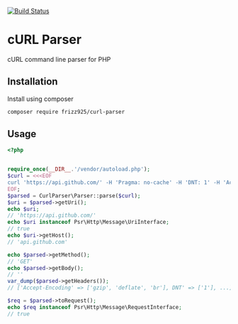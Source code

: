 [![Build Status](https://travis-ci.org/Frizz925/php-curl-parser.svg?branch=master)](https://travis-ci.org/Frizz925/php-curl-parser)

# cURL Parser

cURL command line parser for PHP

## Installation

Install using composer

```sh
composer require frizz925/curl-parser
```

## Usage

```php
<?php


require_once(__DIR__.'/vendor/autoload.php');
$curl = <<<EOF
curl 'https://api.github.com/' -H 'Pragma: no-cache' -H 'DNT: 1' -H 'Accept-Encoding: gzip, deflate, br' -H 'Accept-Language: en-US,en;q=0.9' -H 'Upgrade-Insecure-Requests: 1' -H 'User-Agent: Mozilla/5.0 (Macintosh; Intel Mac OS X 10_12_6) AppleWebKit/537.36 (KHTML, like Gecko) Chrome/65.0.3325.181 Safari/537.36' -H 'Accept: text/html,application/xhtml+xml,application/xml;q=0.9,image/webp,image/apng,*/*;q=0.8' -H 'Cache-Control: no-cache' -H 'Connection: keep-alive' --compressed
EOF;
$parsed = CurlParser\Parser::parse($curl);
$uri = $parsed->getUri();
echo $uri;
// 'https://api.github.com/'
echo $uri instanceof Psr\Http\Message\UriInterface;
// true
echo $uri->getHost();
// 'api.github.com'

echo $parsed->getMethod();
// 'GET'
echo $parsed->getBody();
// ''
var_dump($parsed->getHeaders());
// ['Accept-Encoding' => ['gzip', 'deflate', 'br'], DNT' => ['1'], ...]

$req = $parsed->toRequest();
echo $req instanceof Psr\Http\Message\RequestInterface;
// true
```
